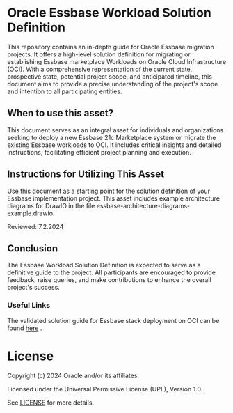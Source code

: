 # Oracle Essbase Workload Solution Definition

This repository contains an in-depth guide for Oracle Essbase migration projects. It offers a high-level solution definition for migrating or establishing Essbase marketplace Workloads on Oracle Cloud Infrastructure (OCI). With a comprehensive representation of the current state, prospective state, potential project scope, and anticipated timeline, this document aims to provide a precise understanding of the project's scope and intention to all participating entities.

## When to use this asset?

This document serves as an integral asset for individuals and organizations seeking to deploy a new Essbase 21c Marketplace system or migrate the existing Essbase workloads to OCI. It includes critical insights and detailed instructions, facilitating efficient project planning and execution.

## Instructions for Utilizing This Asset

Use this document as a starting point for the solution definition of your Essbase implementation project. This asset includes example architecture diagrams for DrawIO in the file essbase-architecture-diagrams-example.drawio.

Reviewed: 7.2.2024

## Conclusion
The Essbase Workload Solution Definition is expected to serve as a definitive guide to the project. All participants are encouraged to provide feedback, raise queries, and make contributions to enhance the overall project's success.

### Useful Links
The validated solution guide for Essbase stack deployment on OCI can be found [here](https://docs.oracle.com/en/database/other-databases/essbase/21/essad/set-oracle-essbase.html) .

# License

Copyright (c) 2024 Oracle and/or its affiliates.

Licensed under the Universal Permissive License (UPL), Version 1.0.

See [LICENSE](https://github.com/oracle-devrel/technology-engineering/blob/main/LICENSE) for more details.